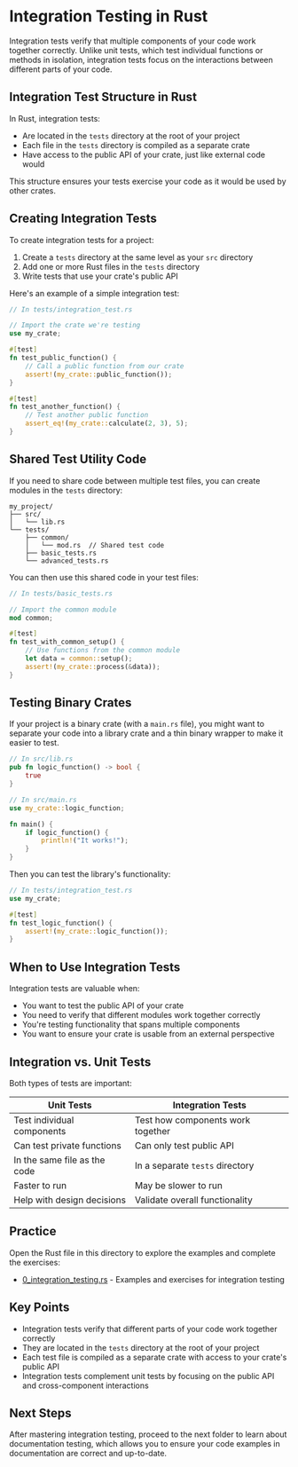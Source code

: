 # Integration Testing in Rust

Integration tests verify that multiple components of your code work together correctly. Unlike unit tests, which test individual functions or methods in isolation, integration tests focus on the interactions between different parts of your code.

## Integration Test Structure in Rust

In Rust, integration tests:
- Are located in the `tests` directory at the root of your project
- Each file in the `tests` directory is compiled as a separate crate
- Have access to the public API of your crate, just like external code would

This structure ensures your tests exercise your code as it would be used by other crates.

## Creating Integration Tests

To create integration tests for a project:

1. Create a `tests` directory at the same level as your `src` directory
2. Add one or more Rust files in the `tests` directory
3. Write tests that use your crate's public API

Here's an example of a simple integration test:

```rust
// In tests/integration_test.rs

// Import the crate we're testing
use my_crate;

#[test]
fn test_public_function() {
    // Call a public function from our crate
    assert!(my_crate::public_function());
}

#[test]
fn test_another_function() {
    // Test another public function
    assert_eq!(my_crate::calculate(2, 3), 5);
}
```

## Shared Test Utility Code

If you need to share code between multiple test files, you can create modules in the `tests` directory:

```
my_project/
├── src/
│   └── lib.rs
└── tests/
    ├── common/
    │   └── mod.rs  // Shared test code
    ├── basic_tests.rs
    └── advanced_tests.rs
```

You can then use this shared code in your test files:

```rust
// In tests/basic_tests.rs

// Import the common module
mod common;

#[test]
fn test_with_common_setup() {
    // Use functions from the common module
    let data = common::setup();
    assert!(my_crate::process(&data));
}
```

## Testing Binary Crates

If your project is a binary crate (with a `main.rs` file), you might want to separate your code into a library crate and a thin binary wrapper to make it easier to test.

```rust
// In src/lib.rs
pub fn logic_function() -> bool {
    true
}

// In src/main.rs
use my_crate::logic_function;

fn main() {
    if logic_function() {
        println!("It works!");
    }
}
```

Then you can test the library's functionality:

```rust
// In tests/integration_test.rs
use my_crate;

#[test]
fn test_logic_function() {
    assert!(my_crate::logic_function());
}
```

## When to Use Integration Tests

Integration tests are valuable when:

- You want to test the public API of your crate
- You need to verify that different modules work together correctly
- You're testing functionality that spans multiple components
- You want to ensure your crate is usable from an external perspective

## Integration vs. Unit Tests

Both types of tests are important:

| Unit Tests | Integration Tests |
|------------|-------------------|
| Test individual components | Test how components work together |
| Can test private functions | Can only test public API |
| In the same file as the code | In a separate `tests` directory |
| Faster to run | May be slower to run |
| Help with design decisions | Validate overall functionality |

## Practice

Open the Rust file in this directory to explore the examples and complete the exercises:
- [0_integration_testing.rs](./0_integration_testing.rs) - Examples and exercises for integration testing

## Key Points

- Integration tests verify that different parts of your code work together correctly
- They are located in the `tests` directory at the root of your project
- Each test file is compiled as a separate crate with access to your crate's public API
- Integration tests complement unit tests by focusing on the public API and cross-component interactions

## Next Steps

After mastering integration testing, proceed to the next folder to learn about documentation testing, which allows you to ensure your code examples in documentation are correct and up-to-date. 